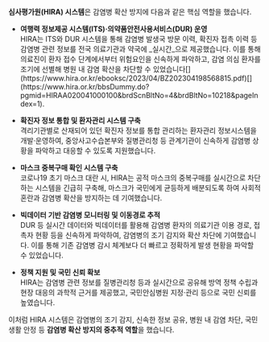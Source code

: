 **심사평가원(HIRA) 시스템**은 감염병 확산 방지에 다음과 같은 핵심 역할을 했습니다.

- **여행력 정보제공 시스템(ITS)·의약품안전사용서비스(DUR) 운영**  
    HIRA는 ITS와 DUR 시스템을 통해 감염병 발생국 방문 이력, 확진자 접촉 이력 등 감염병 관련 정보를 전국 의료기관과 약국에 _실시간_으로 제공했습니다. 이를 통해 의료진이 환자 접수 단계에서부터 위험요인을 신속하게 파악하고, 감염 의심 환자를 조기에 선별해 병원 내 감염 확산을 차단할 수 있었습니다[](https://repository.hira.or.kr/bitstream/2019.oak/2301/2/%EC%97%AC%ED%96%89%EB%A0%A5%20%EC%A0%95%EB%B3%B4%EC%A0%9C%EA%B3%B5%20%EC%8B%9C%EC%8A%A4%ED%85%9C\(ITS,%20DUR\)%EC%9D%84%20%ED%99%9C%EC%9A%A9%ED%95%9C%20%EA%B0%90%EC%97%BC%EB%B3%91%20%EC%98%88%EB%B0%A9%20%EB%B0%8F%20%EA%B4%80%EB%A6%AC.pdf)[](https://www.hira.or.kr/ebooksc/2023/04/BZ202304198568815.pdf)[](https://www.hira.or.kr/bbsDummy.do?pgmid=HIRAA020041000100&brdScnBltNo=4&brdBltNo=10218&pageIndex=1).
    
- **확진자 정보 통합 및 환자관리 시스템 구축**  
    격리기관별로 산재되어 있던 확진자 정보를 통합 관리하는 환자관리 정보시스템을 개발·운영하여, 중앙사고수습본부와 질병관리청 등 관계기관이 신속하게 감염병 상황을 파악하고 대응할 수 있도록 지원했습니다[](https://www.hira.or.kr/ebooksc/2023/04/BZ202304198568815.pdf).
    
- **마스크 중복구매 확인 시스템 구축**  
    코로나19 초기 마스크 대란 시, HIRA는 공적 마스크의 중복구매를 실시간으로 차단하는 시스템을 긴급히 구축해, 마스크가 국민에게 균등하게 배분되도록 하여 사회적 혼란과 감염병 확산을 방지하는 데 기여했습니다[](https://www.hira.or.kr/bbsDummy.do?pgmid=HIRAA020041000100&brdScnBltNo=4&brdBltNo=10218&pageIndex=1)[](https://www.hira.or.kr/ebooksc/2023/04/BZ202304198568815.pdf).
    
- **빅데이터 기반 감염병 모니터링 및 이동경로 추적**  
    DUR 등 실시간 데이터와 빅데이터를 활용해 감염병 환자의 의료기관 이용 경로, 접촉자 현황 등을 신속하게 파악하여, 감염병의 조기 감지와 확산 차단에 기여했습니다[](https://repository.hira.or.kr/bitstream/2019.oak/1409/2/DUR%20%EC%9E%90%EB%A3%8C%EB%A5%BC%20%ED%99%9C%EC%9A%A9%ED%95%9C%20%EA%B0%90%EC%97%BC%EB%B3%91%20%EB%AA%A8%EB%8B%88%ED%84%B0%EB%A7%81%20%EC%8B%9C%EC%8A%A4%ED%85%9C.pdf)[](https://www.hira.or.kr/ebooksc/ebook_680/ebook_680_202201260853151880.pdf). 이를 통해 기존 감염병 감시 체계보다 더 빠르고 정확하게 발생 현황을 파악할 수 있었습니다.
    
- **정책 지원 및 국민 신뢰 확보**  
    HIRA는 감염병 관련 정보를 질병관리청 등과 실시간으로 공유해 방역 정책 수립과 현장 대응의 과학적 근거를 제공했고, 국민안심병원 지정·관리 등으로 국민 신뢰를 높였습니다[](https://www.hira.or.kr/bbsDummy.do?pgmid=HIRAA020041000100&brdScnBltNo=4&brdBltNo=10218&pageIndex=1)[](https://www.hira.or.kr/ebooksc/2023/04/BZ202304198568815.pdf).
    

이처럼 HIRA 시스템은 감염병의 조기 감지, 신속한 정보 공유, 병원 내 감염 차단, 국민 생활 안정 등 **감염병 확산 방지의 중추적 역할**을 했습니다.